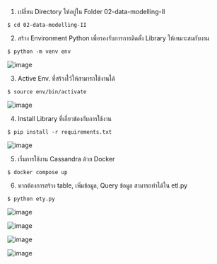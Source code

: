 1. เปลี่ยน Directory ให้อยู่ใน Folder 02-data-modelling-II
```
$ cd 02-data-modelling-II
```
2. สร้าง Environment Python เพื่อรองรับการการติดตั้ง Library ให้เหมาะสมกับงาน
```
$ python -m venv env 
```
![image](https://github.com/Fooklnwza007/dw-and-bi/assets/131597296/f2d058d4-d433-41e7-a4ab-17f9ac2f4043)



3. Active Env. ที่สร้างไว้ให้สามารถใช้งานได้
```
$ source env/bin/activate
```
![image](https://github.com/Fooklnwza007/dw-and-bi/assets/131597296/d666f686-28d6-4fc1-9979-354bd9342aa2)


4. Install Library ที่เกี่ยวข้องกับการใช้งาน
```
$ pip install -r requirements.txt
```
![image](https://github.com/Fooklnwza007/dw-and-bi/assets/131597296/9ccee9c8-6ff0-40fb-bd4d-ed67ea7520c6)


5. เริ่มการใช้งาน Cassandra ด้วย Docker
```
$ docker compose up
```
6. หากต้องการสร้าง table, เพิ่มข้อมูล, Query ข้อมูล สามารถทำได้ใน etl.py
```
$ python ety.py
```
![image](https://github.com/Fooklnwza007/dw-and-bi/assets/131597296/f312c623-0004-41b7-9927-a7923f9cf4e9)

![image](https://github.com/Fooklnwza007/dw-and-bi/assets/131597296/c848e211-d046-4ec1-94e8-dce067551cf2)

![image](https://github.com/Fooklnwza007/dw-and-bi/assets/131597296/8e2ed138-dd80-48d7-bc19-188c74504884)

![image](https://github.com/Fooklnwza007/dw-and-bi/assets/131597296/b721f3bf-70b5-4b19-97f2-03ed8fb1fd3c)

